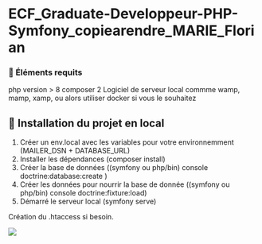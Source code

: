 # ECF_Graduate-Developpeur-PHP-Symfony_copiearendre_MARIE_Florian

### 🔎 Éléments requits 

php version > 8
composer 2
Logiciel de serveur local commme wamp, mamp, xamp, ou alors utiliser docker si vous le souhaitez

## 🧰 Installation du projet en local

1. Créer un env.local avec les variables pour votre environnemment (MAILER_DSN + DATABASE_URL)
2. Installer les dépendances (composer install)
3. Créer la base de données ((symfony ou php/bin) console doctrine:database:create )
4. Créer les données pour nourrir la base de donnée ((symfony ou php/bin) console doctrine:fixture:load)
5. Démarré le serveur local (symfony serve)

Création du .htaccess si besoin.

![](https://media.giphy.com/media/8xgqLTTgWqHWU/giphy.gif)